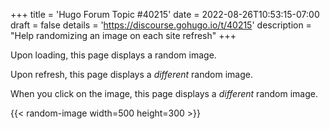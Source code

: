 +++
title = 'Hugo Forum Topic #40215'
date = 2022-08-26T10:53:15-07:00
draft = false
details = 'https://discourse.gohugo.io/t/40215'
description = "Help randomizing an image on each site refresh"
+++

Upon loading, this page displays a random image.

Upon refresh, this page displays a _different_ random image.

When you click on the image, this page displays a _different_ random image.

{{< random-image width=500 height=300 >}}
